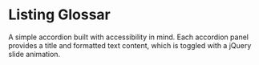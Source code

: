 # Listing Glossar

A simple accordion built with accessibility in mind. Each accordion panel provides a title and formatted text content, which is toggled with a jQuery slide animation.
